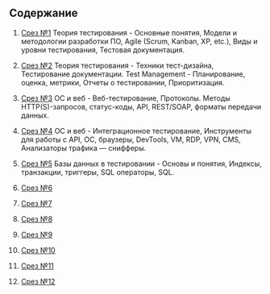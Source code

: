 ## Содержание

 1. [Срез №1](001.md)
 Теория тестирования - Основные понятия, Модели и методологии разработки ПО, Agile (Scrum, Kanban, XP, etc.), Виды и уровни тестирования, Тестовая документация.
 2. [Срез №2](002.md)
 Теория тестирования - Техники тест-дизайна, Тестирование документации. Test Management - Планирование, оценка, метрики, Отчеты о тестировании, Приоритизация.
 3. [Срез №3](003.md)
 ОС и веб - Веб-тестирование, Протоколы. Методы HTTP(S)-запросов, статус-коды, API, REST/SOAP, форматы передачи данных.
 4. [Срез №4](004.md)
 ОС и веб - Интеграционное тестирование, Инструменты для работы с API, ОС, браузеры, DevTools, VM, RDP, VPN, CMS, Анализаторы трафика — снифферы. 
 5. [Срез №5](005.md)
 Базы данных в тестировании - Основы и понятия, Индексы, транзакции, триггеры, SQL операторы, SQL.   
 6. [Срез №6](006.md)
    
 7. [Срез №7](007.md)
    
 8. [Срез №8](008.md)
     
 9. [Срез №9](009.md)
     
10. [Срез №10](010.md)
    
11. [Срез №11](011.md)
    
12. [Срез №12](012.md)
    
